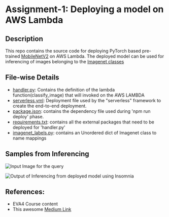 # Assignment-1: Deploying a model on AWS Lambda

## Description

 This repo contains the source code for deploying PyTorch based pre-trained [MobileNetV2](https://pytorch.org/hub/pytorch_vision_mobilenet_v2/)  on AWS Lambda.
 The deployed model can be used for inferencing of images belonging to the [Imagenet classes](https://gist.github.com/yrevar/942d3a0ac09ec9e5eb3a)
 
## File-wise Details

- [handler.py](https://github.com/rajy4683/EVA4P2/blob/master/S1-BasicDeployment/handler.py): Contains the definition of the lambda function(classify_image) that will invoked on the AWS LAMBDA
- [serverless.yml](https://github.com/rajy4683/EVA4P2/blob/master/S1-BasicDeployment/serverless.yml): Deployment file used by the "serverless" framework to create the end-to-end deployment.
- [package.json](https://github.com/rajy4683/EVA4P2/blob/master/S1-BasicDeployment/package.json): contains the dependency file used during 'npm run deploy' phase.
- [requirements.txt](https://github.com/rajy4683/EVA4P2/blob/master/S1-BasicDeployment/requirements.txt): contains all the external packages that need to be deployed for 'handler.py'
- [imagenet_labels.py](https://github.com/rajy4683/EVA4P2/blob/master/S1-BasicDeployment/imagenet_labels.py): contains an Unordered dict of Imagenet class to name mappings

## Samples from Inferencing

![Input Image for the query](https://github.com/rajy4683/EVA4P2/blob/master/S1-BasicDeployment/LABD.jpg)

![Output of Inferencing from deployed model using Insomnia](https://github.com/rajy4683/EVA4P2/blob/master/S1-BasicDeployment/Output.JPG)

## References:

- EVA4 Course content
- This awesome [Medium Link](https://towardsdatascience.com/scaling-machine-learning-from-zero-to-hero-d63796442526)